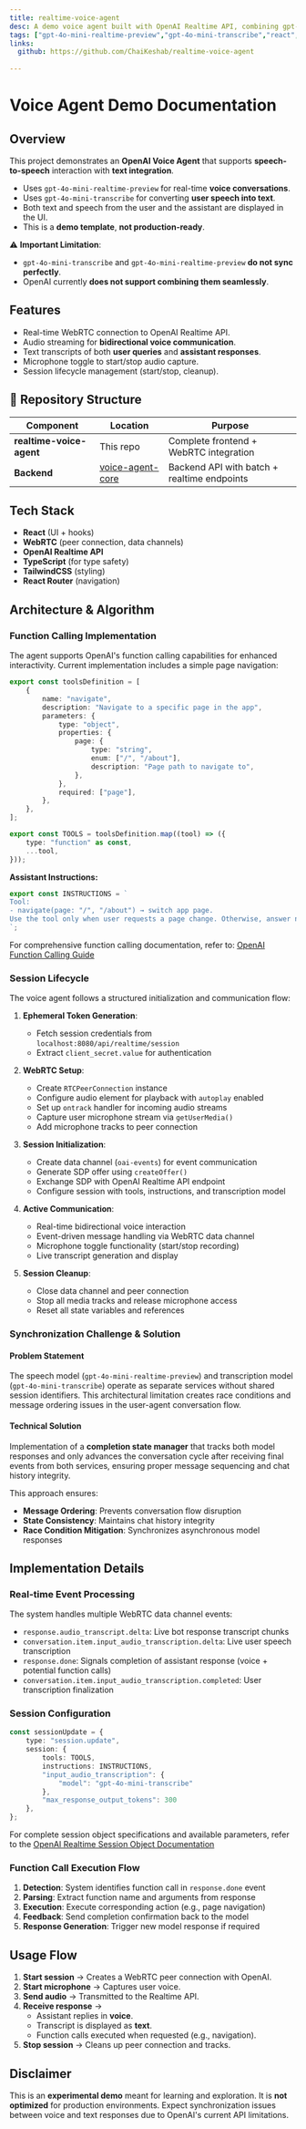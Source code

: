 ```yaml
---
title: realtime-voice-agent
desc: A demo voice agent built with OpenAI Realtime API, combining gpt-4o-mini-realtime-preview for live voice conversations and gpt-4o-mini-transcribe for speech-to-text. Supports speech-to-speech and text-based interaction, with transcripts, WebRTC streaming, and function calling.
tags: ["gpt-4o-mini-realtime-preview","gpt-4o-mini-transcribe","react","typescript","voice-agent","webrtc"]
links: 
  github: https://github.com/ChaiKeshab/realtime-voice-agent
  
---
```


# Voice Agent Demo Documentation

## Overview

This project demonstrates an **OpenAI Voice Agent** that supports **speech-to-speech** interaction with **text integration**.

- Uses `gpt-4o-mini-realtime-preview` for real-time **voice conversations**.
- Uses `gpt-4o-mini-transcribe` for converting **user speech into text**.
- Both text and speech from the user and the assistant are displayed in the UI.
- This is a **demo template**, **not production-ready**.

⚠️ **Important Limitation**:

- `gpt-4o-mini-transcribe` and `gpt-4o-mini-realtime-preview` **do not sync perfectly**.
- OpenAI currently **does not support combining them seamlessly**.

## Features

- Real-time WebRTC connection to OpenAI Realtime API.
- Audio streaming for **bidirectional voice communication**.
- Text transcripts of both **user queries** and **assistant responses**.
- Microphone toggle to start/stop audio capture.
- Session lifecycle management (start/stop, cleanup).

## 📁 Repository Structure

| Component | Location | Purpose |
|-----------|----------|---------|
| **realtime-voice-agent** | This repo | Complete frontend + WebRTC integration |
| **Backend** | [voice-agent-core](https://github.com/ChaiKeshab/voice-agent-core) | Backend API with batch + realtime endpoints |

## Tech Stack

- **React** (UI + hooks)
- **WebRTC** (peer connection, data channels)
- **OpenAI Realtime API**
- **TypeScript** (for type safety)
- **TailwindCSS** (styling)
- **React Router** (navigation)

## Architecture & Algorithm

### Function Calling Implementation

The agent supports OpenAI's function calling capabilities for enhanced interactivity. Current implementation includes a simple page navigation:

```typescript
export const toolsDefinition = [
    {
        name: "navigate",
        description: "Navigate to a specific page in the app",
        parameters: {
            type: "object",
            properties: {
                page: {
                    type: "string",
                    enum: ["/", "/about"],
                    description: "Page path to navigate to",
                },
            },
            required: ["page"],
        },
    },
];

export const TOOLS = toolsDefinition.map((tool) => ({
    type: "function" as const,
    ...tool,
}));
```

**Assistant Instructions:**

```typescript
export const INSTRUCTIONS = `
Tool:
- navigate(page: "/", "/about") → switch app page.
Use the tool only when user requests a page change. Otherwise, answer normally.
`;
```

For comprehensive function calling documentation, refer to: [OpenAI Function Calling Guide](https://platform.openai.com/docs/guides/function-calling)

### Session Lifecycle

The voice agent follows a structured initialization and communication flow:

1. **Ephemeral Token Generation**:
   - Fetch session credentials from `localhost:8080/api/realtime/session`
   - Extract `client_secret.value` for authentication

2. **WebRTC Setup**:
   - Create `RTCPeerConnection` instance
   - Configure audio element for playback with `autoplay` enabled
   - Set up `ontrack` handler for incoming audio streams
   - Capture user microphone stream via `getUserMedia()`
   - Add microphone tracks to peer connection

3. **Session Initialization**:
   - Create data channel (`oai-events`) for event communication
   - Generate SDP offer using `createOffer()`
   - Exchange SDP with OpenAI Realtime API endpoint
   - Configure session with tools, instructions, and transcription model

4. **Active Communication**:
   - Real-time bidirectional voice interaction
   - Event-driven message handling via WebRTC data channel
   - Microphone toggle functionality (start/stop recording)
   - Live transcript generation and display

5. **Session Cleanup**:
   - Close data channel and peer connection
   - Stop all media tracks and release microphone access
   - Reset all state variables and references

### Synchronization Challenge & Solution

#### Problem Statement

The speech model (`gpt-4o-mini-realtime-preview`) and transcription model (`gpt-4o-mini-transcribe`) operate as separate services without shared session identifiers. This architectural limitation creates race conditions and message ordering issues in the user-agent conversation flow.

#### Technical Solution

Implementation of a **completion state manager** that tracks both model responses and only advances the conversation cycle after receiving final events from both services, ensuring proper message sequencing and chat history integrity.

This approach ensures:

- **Message Ordering**: Prevents conversation flow disruption
- **State Consistency**: Maintains chat history integrity
- **Race Condition Mitigation**: Synchronizes asynchronous model responses

## Implementation Details

### Real-time Event Processing

The system handles multiple WebRTC data channel events:

- `response.audio_transcript.delta`: Live bot response transcript chunks
- `conversation.item.input_audio_transcription.delta`: Live user speech transcription
- `response.done`: Signals completion of assistant response (voice + potential function calls)
- `conversation.item.input_audio_transcription.completed`: User transcription finalization

### Session Configuration

```typescript
const sessionUpdate = {
    type: "session.update",
    session: {
        tools: TOOLS,
        instructions: INSTRUCTIONS,
        "input_audio_transcription": {
            "model": "gpt-4o-mini-transcribe"
        },
        "max_response_output_tokens": 300
    },
};
```

For complete session object specifications and available parameters, refer to the [OpenAI Realtime Session Object Documentation](https://platform.openai.com/docs/api-reference/realtime_sessions/session_object)

### Function Call Execution Flow

1. **Detection**: System identifies function call in `response.done` event
2. **Parsing**: Extract function name and arguments from response
3. **Execution**: Execute corresponding action (e.g., page navigation)
4. **Feedback**: Send completion confirmation back to the model
5. **Response Generation**: Trigger new model response if required

## Usage Flow

1. **Start session** → Creates a WebRTC peer connection with OpenAI.
2. **Start microphone** → Captures user voice.
3. **Send audio** → Transmitted to the Realtime API.
4. **Receive response** →
   - Assistant replies in **voice**.
   - Transcript is displayed as **text**.
   - Function calls executed when requested (e.g., navigation).
5. **Stop session** → Cleans up peer connection and tracks.

## Disclaimer

This is an **experimental demo** meant for learning and exploration. It is **not optimized** for production environments. Expect synchronization issues between voice and text responses due to OpenAI's current API limitations.
